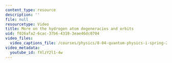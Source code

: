 ```yaml
---
content_type: resource
description: ''
file: null
resourcetype: Video
title: More on the hydrogen atom degeneracies and orbits
uid: f026afa2-6cac-37b6-4310-3eae46dc0704
video_files:
  video_captions_file: /courses/physics/8-04-quantum-physics-i-spring-2016/video-lectures/part-3/more-on-the-hydrogen-atom-degeneracies-and-orbits/fXlzY2l1-4w.vtt
video_metadata:
  youtube_id: fXlzY2l1-4w
---
```

